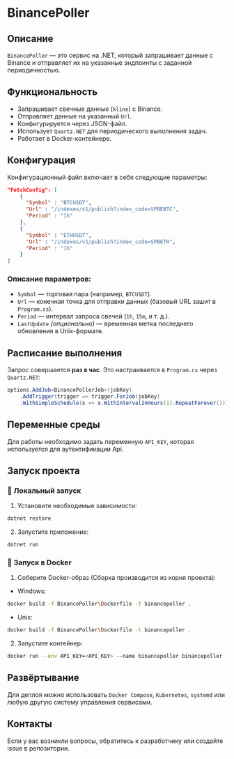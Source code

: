 ﻿# BinancePoller

## Описание
`BinancePoller` — это сервис на .NET, который запрашивает данные с Binance и отправляет их на указанные эндпоинты с заданной периодичностью.

## Функциональность
- Запрашивает свечные данные (`kline`) с Binance.
- Отправляет данные на указанный `Url`.
- Конфигурируется через JSON-файл.
- Использует `Quartz.NET` для периодического выполнения задач.
- Работает в Docker-контейнере.

## Конфигурация
Конфигурационный файл включает в себя следующие параметры:

```json
"FetchConfig": [
    {
      "Symbol" : "BTCUSDT",
      "Url" : "/indexes/v1/publish?index_code=SPBEBTC",
      "Period" : "1h"
    },
    {
      "Symbol" : "ETHUSDT",
      "Url" : "/indexes/v1/publish?index_code=SPBETH",
      "Period" : "1h"
    }
]
```

### Описание параметров:
- `Symbol` — торговая пара (например, `BTCUSDT`).
- `Url` — конечная точка для отправки данных (базовый URL зашит в `Program.cs`).
- `Period` — интервал запроса свечей (`1h`, `15m`, и т. д.).
- `LastUpdate` *(опционально)* — временная метка последнего обновления в Unix-формате.

## Расписание выполнения
Запрос совершается **раз в час**. Это настраивается в `Program.cs` через `Quartz.NET`:

```csharp
options.AddJob<BinancePollerJob>(jobKey)
    .AddTrigger(trigger => trigger.ForJob(jobKey)
    .WithSimpleSchedule(x => x.WithIntervalInHours(1).RepeatForever()));
```

## Переменные среды
Для работы необходимо задать переменную `API_KEY`, которая используется для аутентификации Api.

## Запуск проекта

### 🔹 **Локальный запуск**

1. Установите необходимые зависимости:
```sh
dotnet restore
```
2. Запустите приложение:
```sh
dotnet run
```

### 🔹 **Запуск в Docker**

1. Соберите Docker-образ (Сборка производится из корня проекта):
- Windows:
```sh
docker build -f BinancePoller\Dockerfile -t binancepoller .
```
- Unix:
```sh
docker build -f BinancePoller\Dockerfile -t binancepoller .
```

2. Запустите контейнер:
```sh
docker run --env API_KEY=<API_KEY> --name binancepoller binancepoller 
```


## Развёртывание
Для деплоя можно использовать `Docker Compose`, `Kubernetes`, `systemd` или любую другую систему управления сервисами.

## Контакты
Если у вас возникли вопросы, обратитесь к разработчику или создайте issue в репозитории.